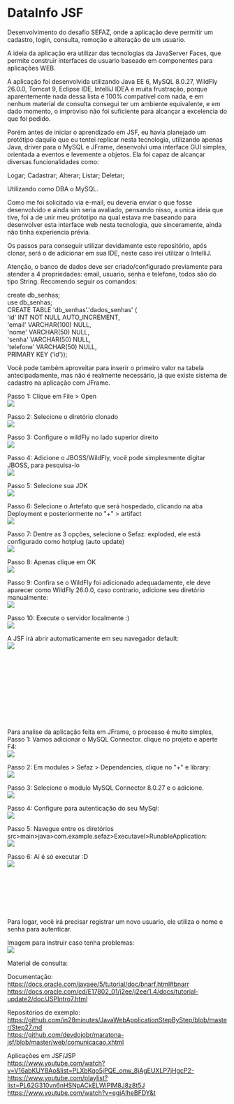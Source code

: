 # DataInfo JSF

Desenvolvimento do desafio SEFAZ, onde a aplicação deve permitir um cadastro, login, consulta, remoção e alteração de um usuario.

A ideia da aplicação era utilizar das tecnologias da JavaServer Faces, que permite construir interfaces de usuario
baseado em componentes para aplicações WEB.

A aplicação foi desenvolvida utilizando Java EE 6, MySQL 8.0.27, WildFly 26.0.0, Tomcat 9,  Eclipse IDE, IntelliJ IDEA e 
muita frustração, porque aparentemente nada dessa lista é 100% compatível com nada, e em nenhum material de consulta
consegui ter um ambiente equivalente, e em dado momento, o improviso não foi suficiente para alcançar a excelencia 
do que foi pedido.

Porém antes de iniciar o aprendizado em JSF, eu havia planejado um protótipo daquilo que eu tentei replicar
nesta tecnologia, utilizando apenas Java, driver para o MySQL e JFrame, desenvolvi uma interface GUI simples,
orientada a eventos e levemente a objetos. Ela foi capaz de alcançar diversas funcionalidades como:

Logar;
Cadastrar;
Alterar;
Listar;
Deletar;

Utilizando como DBA o MySQL.

Como me foi solicitado via e-mail, eu deveria enviar o que fosse desenvolvido e ainda sim seria avaliado,
pensando nisso, a unica ideia que tive, foi a de unir meu prótotipo na qual estava me baseando para
desenvolver esta interface web nesta tecnologia, que sinceramente, ainda não tinha experiencia prévia.

Os passos para conseguir utilizar devidamente este repositório, após clonar, será o de adicionar em sua
IDE, neste caso irei utilizar o IntelliJ.

Atenção, o banco de dados deve ser criado/configurado previamente para atender a 4 propriedades: email, 
usuario, senha e telefone, todos são do tipo String.
Recomendo seguir os comandos:

create db_senhas;  <br>
use db_senhas; <br>
CREATE TABLE 'db_senhas'.'dados_senhas' ( <br>
  'id' INT NOT NULL AUTO_INCREMENT, <br>
  'email' VARCHAR(100) NULL,  <br>
  'nome' VARCHAR(50) NULL,  <br>
  'senha' VARCHAR(50) NULL, <br>
  'telefone' VARCHAR(50) NULL,  <br>
  PRIMARY KEY ('id'));  <br>
  
  Você pode também aproveitar para inserir o primeiro valor na tabela antecipadamente, mas não
  é realmente necessário, já que existe sistema de cadastro na aplicação com JFrame.

Passo 1: Clique em File > Open  <br>
<img src="https://cdn.discordapp.com/attachments/887792356223508541/924080602741870613/Screenshot_47.png" >

Passo 2: Selecione o diretório clonado  <br>
<img src="https://media.discordapp.net/attachments/887792356223508541/924080602188234833/Screenshot_49.png">

Passo 3: Configure o wildFly no lado superior direito <br>
<img src="https://media.discordapp.net/attachments/887792356223508541/924080601995292722/Screenshot_50.png?width=1279&height=676">

Passo 4: Adicione o JBOSS/WildFly, você pode simplesmente digitar JBOSS, para pesquisa-lo <br>
<img src="https://media.discordapp.net/attachments/887792356223508541/924080601777201172/Screenshot_51.png?width=1030&height=676">

Passo 5: Selecione sua JDK  <br>
<img src="https://media.discordapp.net/attachments/887792356223508541/924080601546489916/Screenshot_52.png?width=997&height=676">

Passo 6: Selecione o Artefato que será hospedado, clicando na aba Deployment e posteriormente no "+" > artifact <br>
<img src="https://media.discordapp.net/attachments/887792356223508541/924080601340989440/Screenshot_53.png?width=973&height=676">

Passo 7: Dentre as 3 opções, selecione o Sefaz: exploded, ele está configurado como hotplug (auto update) <br>
<img src="https://media.discordapp.net/attachments/887792356223508541/924080601122893894/Screenshot_54.png?width=981&height=676">

Passo 8: Apenas clique em OK  <br>
<img src="https://media.discordapp.net/attachments/887792356223508541/924080600913174558/Screenshot_55.png?width=991&height=676">

Passo 9: Confira se o WildFly foi adicionado adequadamente, ele deve aparecer como WildFly 26.0.0, caso contrario, adicione 
seu diretório manualmente:  <br>
<img src="https://media.discordapp.net/attachments/887792356223508541/924080631347040306/Screenshot_57.png?width=1166&height=676">

Passo 10: Execute o servidor localmente :)  <br>
<img src="https://media.discordapp.net/attachments/887792356223508541/924080600657305631/Screenshot_56.png?width=1245&height=676">

A JSF irá abrir automaticamente em seu navegador default: <br>
<img src="https://cdn.discordapp.com/attachments/887792356223508541/924080630659170324/Screenshot_59.png">

<br><br><br><br><br><br><br><br><br>




Para analise da aplicação feita em JFrame, o processo é muito simples,  <br>
Passo 1: Vamos adicionar o MySQL Connector. clique no projeto e aperte F4:  <br>
<img src="https://media.discordapp.net/attachments/887792356223508541/924086995955879976/Screenshot_62.png?width=1114&height=676">

Passo 2: Em modules > Sefaz > Dependencies, clique no "+" e library:    <br>
<img src="https://media.discordapp.net/attachments/887792356223508541/924086995645530153/Screenshot_63.png?width=815&height=676">

Passo 3: Selecione o modulo MySQL Connector 8.0.27 e o adicione.  <br>
<img src="https://media.discordapp.net/attachments/887792356223508541/924086995414810695/Screenshot_64.png">

Passo 4: Configure para autenticação do seu MySql:      <br>
<img src="https://cdn.discordapp.com/attachments/887792356223508541/924091590132260874/Screenshot_66.png">

Passo 5: Navegue entre os diretórios src>main>java>com.example.sefaz>Executavel>RunableApplication: <br>
<img src="https://media.discordapp.net/attachments/887792356223508541/924084989874815016/Screenshot_60.png">
    
Passo 6: Aí é só executar :D    <br>
<img src="https://media.discordapp.net/attachments/887792356223508541/924086996194979870/Screenshot_61.png?width=461&height=676">
<br>
<br>
<br>
<br>
<br>
<br>
<br>

Para logar, você irá precisar registrar um novo usuario, ele utiliza o nome e senha para autenticar.


Imagem para instruir caso tenha problemas:  <br>
<img src="https://cdn.discordapp.com/attachments/887792356223508541/924090233799200818/Screenshot_65.png">



Material de consulta:   <br>

Documentação:          <br>
https://docs.oracle.com/javaee/5/tutorial/doc/bnarf.html#bnarr  <br>
https://docs.oracle.com/cd/E17802_01/j2ee/j2ee/1.4/docs/tutorial-update2/doc/JSPIntro7.html  <br>

Repositórios de exemplo:      <br>
https://github.com/in28minutes/JavaWebApplicationStepByStep/blob/master/Step27.md  <br>
https://github.com/devdojobr/maratona-jsf/blob/master/web/comunicacao.xhtml  <br>

Aplicações em JSF/JSP     <br>
https://www.youtube.com/watch?v=V16abKUY8Ao&list=PLXbKgo5jPQE_onw_8jAgEUXLP7jHgcP2-  <br>
https://www.youtube.com/playlist?list=PL62G310vn6nHSNpACkELWiPlM8J8z8t5J  <br>
https://www.youtube.com/watch?v=egjAIheBFDY&t  <br>


